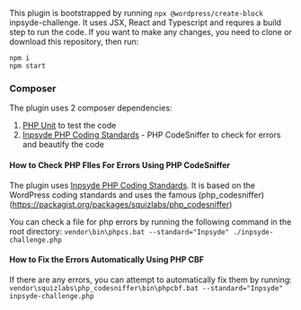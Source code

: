 This plugin is bootstrapped by running `npx @wordpress/create-block` inpsyde-challenge. It uses JSX, React and Typescript and requres a build step to run the code. If you want to make any changes, you need to clone or download this repository, then run:

    npm i
    npm start

### Composer
The plugin uses 2 composer dependencies:
1. [PHP Unit](https://phpunit.readthedocs.io/en/9.5/) to test the code
2. [Inpsyde PHP Coding Standards](https://phpunit.readthedocs.io/en/9.5/) - PHP CodeSniffer to check for errors and beautify the code

#### How to Check PHP FIles For Errors Using PHP CodeSniffer
The plugin uses [Inpsyde PHP Coding Standards](https://github.com/inpsyde/php-coding-standards). It is based on the WordPress coding standards and uses the famous (php_codesniffer)(https://packagist.org/packages/squizlabs/php_codesniffer)

You can check a file for php errors by running the following command in the root directory:
`vendor\bin\phpcs.bat --standard="Inpsyde" ./inpsyde-challenge.php`

#### How to Fix the Errors Automatically Using PHP CBF
If there are any errors, you can attempt to automatically fix them by running:
`vendor\squizlabs\php_codesniffer\bin\phpcbf.bat --standard="Inpsyde" inpsyde-challenge.php`